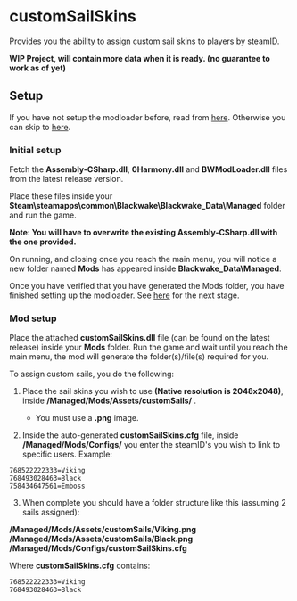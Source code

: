 # customSailSkins
Provides you the ability to assign custom sail skins to players by steamID.

**WIP Project, will contain more data when it is ready. (no guarantee to work as of yet)**

## Setup

If you have not setup the modloader before, read from [here](#initial-setup).
Otherwise you can skip to [here](#mod-setup).

### Initial setup

Fetch the **Assembly-CSharp.dll**, **0Harmony.dll** and **BWModLoader.dll** files from the latest release version.

Place these files inside your **Steam\steamapps\common\Blackwake\Blackwake_Data\Managed** folder and run the game.

**Note: You will have to overwrite the existing Assembly-CSharp.dll with the one provided.**

On running, and closing once you reach the main menu, you will notice a new folder named **Mods** has appeared inside **Blackwake_Data\Managed**.

Once you have verified that you have generated the Mods folder, you have finished setting up the modloader. See [here](#mod-setup) for the next stage.

### Mod setup

Place the attached **customSailSkins.dll** file (can be found on the latest release) inside your **Mods** folder. Run the game and wait until you reach the main menu, the mod will generate the folder(s)/file(s) required for you.

To assign custom sails, you do the following:

1. Place the sail skins you wish to use **(Native resolution is 2048x2048)**, inside **/Managed/Mods/Assets/customSails/** .
   - You must use a **.png** image.

2. Inside the auto-generated **customSailSkins.cfg** file, inside **/Managed/Mods/Configs/** you enter the steamID's you wish to link to specific users.
Example:
```
768522222333=Viking
768493028463=Black
758434647561=Emboss
```

3. When complete you should have a folder structure like this (assuming 2 sails assigned):

**/Managed/Mods/Assets/customSails/Viking.png**
**/Managed/Mods/Assets/customSails/Black.png**
**/Managed/Mods/Configs/customSailSkins.cfg**

Where **customSailSkins.cfg** contains:
```text
768522222333=Viking
768493028463=Black
```